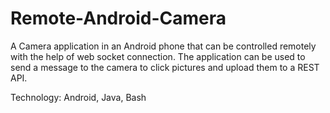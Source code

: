 # Remote-Android-Camera
A Camera application in an Android phone that can be controlled remotely with the help of web socket connection. The application can be used to send a message to the camera to click pictures and upload them to a REST API.

Technology: Android, Java, Bash
